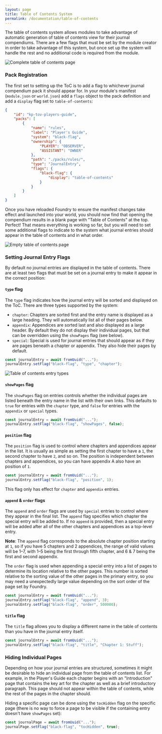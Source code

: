 ```yaml
---
layout: page
title: Table of Contents System
permalink: /documentation/table-of-contents
---
```


The table of contents system allows modules to take advantage of automatic generation of table of contents view for their journal compendiums. There are a few flags that must be set by the module creator in order to take advantage of this system, but once set up the system will handle the rest and no additional code is required from the module.

![Complete table of contents page](../assets/images/table-of-contents/complete.jpg)

### Pack Registration

The first set to setting up the ToC is to add a flag to whichever journal compendium pack it should appear for. In your module's manifest (`module.json` or `world.json`) add a `flags` object to the pack definition and add a `display` flag set to `table-of-contents`:

```json
{
	"id": "kp-tov-players-guide",
	"packs": [
		{
			"name": "rules",
			"label": "Player's Guide",
			"system": "black-flag",
			"ownership": {
				"PLAYER": "OBSERVER",
				"ASSISTANT": "OWNER"
			},
			"path": "./packs/rules/",
			"type": "JournalEntry",
			"flags": {
				"black-flag": {
					"display": "table-of-contents"
				}
			}
		}
	]
}
```

Once you have reloaded Foundry to ensure the manifest changes take effect and launched into your world, you should now find that opening the compendium results in a blank page with "Table of Contents" at the top. Perfect! That means everything is working so far, but you will need to set some additional flags to indicate to the system what journal entries should appear in the table of contents and in what order.

![Empty table of contents page](../assets/images/table-of-contents/empty.jpg)

### Setting Journal Entry Flags

By default no journal entries are displayed in the table of contents. There are at least two flags that must be set on a journal entry to make it appear in the correct position:

#### `type` flag

The `type` flag indicates how the journal entry will be sorted and displayed on the ToC. There are three types supported by the system:
- `chapter`: Chapters are sorted first and the entry name is displayed as a large heading. They will automatically list all of their pages below.
- `appendix`: Appendices are sorted last and also displayed as a large header. By default they do not display their individual pages, but that can be overridden using the `showPages` flag (see below).
- `special`: Special is used for journal entries that should appear as if they are pages beneath a chapter or appendix. They also hide their pages by default.

```javascript
const journalEntry = await fromUuid("...");
journalEntry.setFlag("black-flag", "type", "chapter");
```

![Table of contents entry types](../assets/images/table-of-contents/types.jpg)

#### `showPages` flag

The `showPages` flag on entries controls whether the individual pages are listed beneath the entry name in the list with their own links. This defaults to `true` for entries with the `chapter` type, and `false` for entries with the `appendix` or `special` types.

```javascript
const journalEntry = await fromUuid("...");
journalEntry.setFlag("black-flag", "showPages", false);
```

#### `position` flag

The `position` flag is used to control where chapters and appendices appear in the list. It is usually as simple as setting the first chapter to have a `1`, the second chapter to have `2`, and so on. The position is independent between chapters and appendices, so you can have appendix A also have an position of `1`.

```javascript
const journalEntry = await fromUuid("...");
journalEntry.setFlag("black-flag", "position", 1);
```

This flag only has effect for `chapter` and `appendix` entries.

#### `append` & `order` flags

The `append` and `order` flags are used by `special` entries to control where they appear in the final list. The `append` flag specifies which chapter the special entry will be added to. If no `append` is provided, then a special entry will be added after all of the other chapters and appendices as a top-level entry.

**Note**: The `append` flag corresponds to the absolute chapter position starting at `1`, so if you have 5 chapters and 2 appendices, the range of valid values will be 1–7, with 1–5 being the first through fifth chapter, and 6 & 7 being the first and second appendix.

The `order` flag is used when appending a special entry into a list of pages to determine its location relative to the other pages. This number is sorted relative to the sorting value of the other pages in the primary entry, so you may need a unexpectedly large value depending on the sort order of the page set by Foundry.

```javascript
const journalEntry = await fromUuid("...");
journalEntry.setFlag("black-flag", "append", 3);
journalEntry.setFlag("black-flag", "order", 500000);
```

#### `title` flag

The `title` flag allows you to display a different name in the table of contents than you have in the journal entry itself.

```javascript
const journalEntry = await fromUuid("...");
journalEntry.setFlag("black-flag", "title", "Chapter 1: Stuff");
```

### Hiding Individual Pages

Depending on how your journal entries are structured, sometimes it might be desirable to hide an individual page from the table of contents list. For example, in the Player's Guide each chapter begins with an "Introduction" page that contains the key art for the chapter as well as a brief introductory paragraph. This page should not appear within the table of contents, while the rest of the pages in the chapter should.

Hiding a specific page can be done using the `tocHidden` flag on the specific page (there is no way to force a page to be visible if the containing entry doesn't have `showPages` set):

```javascript
const journalPage = await fromUuid("...");
journalPage.setFlag("black-flag", "tocHidden", true);
```
